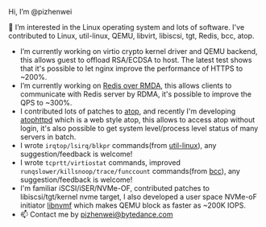 Hi, I’m @pizhenwei

👀 I’m interested in the Linux operating system and lots of software. I've contributed to Linux, util-linux, QEMU, libvirt, libiscsi, tgt, Redis, bcc, atop.
- I’m currently working on virtio crypto kernel driver and QEMU backend, this allows guest to offload RSA/ECDSA to host. The latest test shows that it's possible to let nginx improve the performance of HTTPS to ~200%.
- I’m currently working on [Redis over RMDA](https://github.com/redis/redis/pull/11182), this allows clients to communicate with Redis server by RDMA, it's possible to improve the QPS to ~300%. 
- I contributed lots of patches to [atop](https://github.com/atoptool/atop), and recently I'm developing [atophttpd](https://github.com/pizhenwei/atophttpd) which is a web style atop, this allows to access atop without login, it's also possible to get system level/process level status of many servers in batch.
- I wrote `irqtop/lsirq/blkpr` commands(from [util-linux](https://github.com/util-linux/util-linux)), any suggestion/feedback is welcome!
- I wrote `tcprtt/virtiostat` commands, improved `runqslower/killsnoop/trace/funccount` commands(from [bcc](https://github.com/iovisor/bcc)), any suggestion/feedback is welcome!
- I'm familiar iSCSI/iSER/NVMe-OF, contributed patches to libiscsi/tgt/kernel nvme target, I also developed a user space NVMe-oF initiator [libnvmf](https://github.com/bytedance/libnvmf) which makes QEMU block as faster as ~200K IOPS.
- 📫 Contact me by pizhenwei@bytedance.com

<!---
pizhenwei/pizhenwei is a ✨ special ✨ repository because its `README.md` (this file) appears on your GitHub profile.
You can click the Preview link to take a look at your changes.
--->
